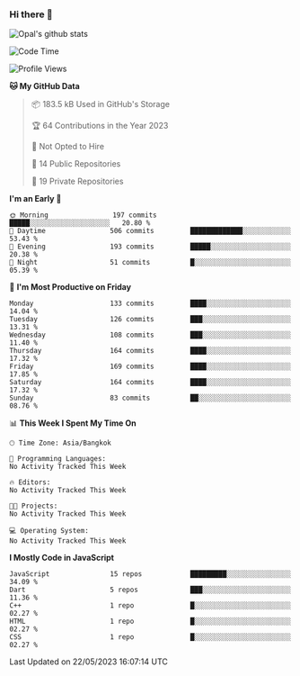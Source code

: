 ### Hi there 👋

![Opal's github stats](https://github-readme-stats.vercel.app/api?username=coolkidneversleep&count_private=true&show_icons=true&theme=radical)


<!--START_SECTION:waka-->
![Code Time](http://img.shields.io/badge/Code%20Time-64%20hrs%2038%20mins-blue)

![Profile Views](http://img.shields.io/badge/Profile%20Views-0-blue)

**🐱 My GitHub Data** 

> 📦 183.5 kB Used in GitHub's Storage 
 > 
> 🏆 64 Contributions in the Year 2023
 > 
> 🚫 Not Opted to Hire
 > 
> 📜 14 Public Repositories 
 > 
> 🔑 19 Private Repositories 
 > 
**I'm an Early 🐤** 

```text
🌞 Morning                197 commits         █████░░░░░░░░░░░░░░░░░░░░   20.80 % 
🌆 Daytime                506 commits         █████████████░░░░░░░░░░░░   53.43 % 
🌃 Evening                193 commits         █████░░░░░░░░░░░░░░░░░░░░   20.38 % 
🌙 Night                  51 commits          █░░░░░░░░░░░░░░░░░░░░░░░░   05.39 % 
```
📅 **I'm Most Productive on Friday** 

```text
Monday                   133 commits         ████░░░░░░░░░░░░░░░░░░░░░   14.04 % 
Tuesday                  126 commits         ███░░░░░░░░░░░░░░░░░░░░░░   13.31 % 
Wednesday                108 commits         ███░░░░░░░░░░░░░░░░░░░░░░   11.40 % 
Thursday                 164 commits         ████░░░░░░░░░░░░░░░░░░░░░   17.32 % 
Friday                   169 commits         ████░░░░░░░░░░░░░░░░░░░░░   17.85 % 
Saturday                 164 commits         ████░░░░░░░░░░░░░░░░░░░░░   17.32 % 
Sunday                   83 commits          ██░░░░░░░░░░░░░░░░░░░░░░░   08.76 % 
```


📊 **This Week I Spent My Time On** 

```text
🕑︎ Time Zone: Asia/Bangkok

💬 Programming Languages: 
No Activity Tracked This Week

🔥 Editors: 
No Activity Tracked This Week

🐱‍💻 Projects: 
No Activity Tracked This Week

💻 Operating System: 
No Activity Tracked This Week
```

**I Mostly Code in JavaScript** 

```text
JavaScript               15 repos            █████████░░░░░░░░░░░░░░░░   34.09 % 
Dart                     5 repos             ███░░░░░░░░░░░░░░░░░░░░░░   11.36 % 
C++                      1 repo              █░░░░░░░░░░░░░░░░░░░░░░░░   02.27 % 
HTML                     1 repo              █░░░░░░░░░░░░░░░░░░░░░░░░   02.27 % 
CSS                      1 repo              █░░░░░░░░░░░░░░░░░░░░░░░░   02.27 % 
```




 Last Updated on 22/05/2023 16:07:14 UTC
<!--END_SECTION:waka-->

